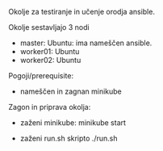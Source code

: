 
Okolje za testiranje in učenje orodja ansible.

Okolje sestavljajo 3 nodi
- master: Ubuntu: ima nameščen ansible.
- worker01: Ubuntu 
- worker02: Ubuntu

Pogoji/prerequisite:
- nameščen in zagnan minikube

Zagon in priprava okolja:

- zaženi minikube:
minikube start

- zaženi run.sh skripto
./run.sh
